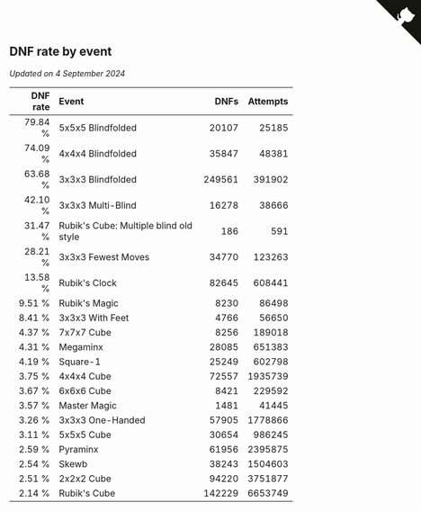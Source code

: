 ## DNF rate by event

*Updated on  4 September 2024*

| DNF rate | Event | DNFs | Attempts |
| ---: | :--- | ---: | ---: |
| 79.84 % | 5x5x5 Blindfolded | 20107 | 25185 |
| 74.09 % | 4x4x4 Blindfolded | 35847 | 48381 |
| 63.68 % | 3x3x3 Blindfolded | 249561 | 391902 |
| 42.10 % | 3x3x3 Multi-Blind | 16278 | 38666 |
| 31.47 % | Rubik's Cube: Multiple blind old style | 186 | 591 |
| 28.21 % | 3x3x3 Fewest Moves | 34770 | 123263 |
| 13.58 % | Rubik's Clock | 82645 | 608441 |
| 9.51 % | Rubik's Magic | 8230 | 86498 |
| 8.41 % | 3x3x3 With Feet | 4766 | 56650 |
| 4.37 % | 7x7x7 Cube | 8256 | 189018 |
| 4.31 % | Megaminx | 28085 | 651383 |
| 4.19 % | Square-1 | 25249 | 602798 |
| 3.75 % | 4x4x4 Cube | 72557 | 1935739 |
| 3.67 % | 6x6x6 Cube | 8421 | 229592 |
| 3.57 % | Master Magic | 1481 | 41445 |
| 3.26 % | 3x3x3 One-Handed | 57905 | 1778866 |
| 3.11 % | 5x5x5 Cube | 30654 | 986245 |
| 2.59 % | Pyraminx | 61956 | 2395875 |
| 2.54 % | Skewb | 38243 | 1504603 |
| 2.51 % | 2x2x2 Cube | 94220 | 3751877 |
| 2.14 % | Rubik's Cube | 142229 | 6653749 |


<a href="https://github.com/jonatanklosko/wca_statistics" class="github-corner" aria-label="View source on Github"><svg width="80" height="80" viewBox="0 0 250 250" style="fill:#151513; color:#fff; position: absolute; top: 0; border: 0; right: 0;" aria-hidden="true"><path d="M0,0 L115,115 L130,115 L142,142 L250,250 L250,0 Z"></path><path d="M128.3,109.0 C113.8,99.7 119.0,89.6 119.0,89.6 C122.0,82.7 120.5,78.6 120.5,78.6 C119.2,72.0 123.4,76.3 123.4,76.3 C127.3,80.9 125.5,87.3 125.5,87.3 C122.9,97.6 130.6,101.9 134.4,103.2" fill="currentColor" style="transform-origin: 130px 106px;" class="octo-arm"></path><path d="M115.0,115.0 C114.9,115.1 118.7,116.5 119.8,115.4 L133.7,101.6 C136.9,99.2 139.9,98.4 142.2,98.6 C133.8,88.0 127.5,74.4 143.8,58.0 C148.5,53.4 154.0,51.2 159.7,51.0 C160.3,49.4 163.2,43.6 171.4,40.1 C171.4,40.1 176.1,42.5 178.8,56.2 C183.1,58.6 187.2,61.8 190.9,65.4 C194.5,69.0 197.7,73.2 200.1,77.6 C213.8,80.2 216.3,84.9 216.3,84.9 C212.7,93.1 206.9,96.0 205.4,96.6 C205.1,102.4 203.0,107.8 198.3,112.5 C181.9,128.9 168.3,122.5 157.7,114.1 C157.9,116.9 156.7,120.9 152.7,124.9 L141.0,136.5 C139.8,137.7 141.6,141.9 141.8,141.8 Z" fill="currentColor" class="octo-body"></path></svg></a><style>.github-corner:hover .octo-arm{animation:octocat-wave 560ms ease-in-out}@keyframes octocat-wave{0%,100%{transform:rotate(0)}20%,60%{transform:rotate(-25deg)}40%,80%{transform:rotate(10deg)}}@media (max-width:500px){.github-corner:hover .octo-arm{animation:none}.github-corner .octo-arm{animation:octocat-wave 560ms ease-in-out}}</style>
